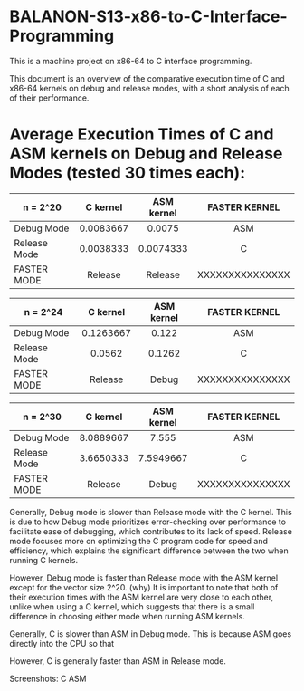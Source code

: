 # BALANON-S13-x86-to-C-Interface-Programming

This is a machine project on x86-64 to C interface programming.

This document is an overview of the comparative execution time of C and x86-64 kernels on debug and release modes, with a short analysis of each of their performance.


# Average Execution Times of C and ASM kernels on Debug and Release Modes (tested 30 times each):

| n = 2^20     | C kernel  | ASM kernel | FASTER KERNEL |
| ------------ | :-------: | :--------: | :-----------: |
| Debug Mode   | 0.0083667 | 0.0075     | ASM           |
| Release Mode | 0.0038333 | 0.0074333  | C             |
| FASTER MODE  | Release   | Release    |XXXXXXXXXXXXXXX|


| n = 2^24     | C kernel  | ASM kernel | FASTER KERNEL |
| ------------ | :-------: | :--------: | :-----------: |
| Debug Mode   | 0.1263667 | 0.122      | ASM           |
| Release Mode | 0.0562    | 0.1262     | C             |
| FASTER MODE  | Release   | Debug      |XXXXXXXXXXXXXXX|

| n = 2^30     | C kernel  | ASM kernel | FASTER KERNEL |
| ------------ | :-------: | :--------: | :-----------: |
| Debug Mode   | 8.0889667 | 7.555      | ASM           |
| Release Mode | 3.6650333 | 7.5949667  | C             |
| FASTER MODE  | Release   | Debug      |XXXXXXXXXXXXXXX|


Generally, Debug mode is slower than Release mode with the C kernel. 
This is due to how Debug mode prioritizes error-checking over performance to facilitate ease of debugging, which 
contributes to its lack of speed. Release mode focuses more on optimizing the C program code for speed and efficiency, which
explains the significant difference between the two when running C kernels.

However, Debug mode is faster than Release mode with the ASM kernel except for the vector size 2^20. 
(why)
It is important to note that both of their execution times with the ASM kernel are very close to each other, unlike when 
using a C kernel, which suggests that there is a small difference in choosing either mode when running ASM kernels.

Generally, C is slower than ASM in Debug mode. 
This is because 
ASM goes directly into the CPU so that 

However, C is generally faster than ASM in Release mode.







Screenshots:
C
ASM
